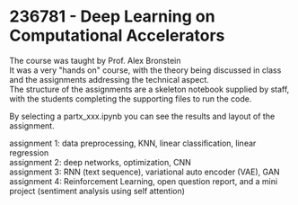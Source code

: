 # 236781 - Deep Learning on Computational Accelerators
The course was taught by Prof. Alex Bronstein  
It was a very "hands on" course, with the theory being discussed in class and the assignments addressing the technical aspect.  
The structure of the assignments are a skeleton notebook supplied by staff, with the students completing the supporting files to run the code.  
  
By selecting a partx_xxx.ipynb you can see the results and layout of the assignment.  
  

assignment 1: data preprocessing, KNN, linear classification, linear regression  
assignment 2: deep networks, optimization, CNN  
assignment 3: RNN (text sequence), variational auto encoder (VAE), GAN  
assignment 4: Reinforcement Learning, open question report, and a mini project (sentiment analysis using self attention)  